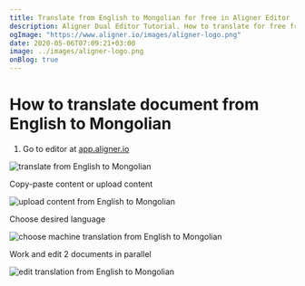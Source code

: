 ```yaml
---
title: Translate from English to Mongolian for free in Aligner Editor
description: Aligner Dual Editor Tutorial. How to translate for free from English to Mongolian. Aligner is multilingual document management platform. 
ogImage: "https://www.aligner.io/images/aligner-logo.png"
date: 2020-05-06T07:09:21+03:00
image: ../images/aligner-logo.png
onBlog: true
---
```


# How to translate document from English to Mongolian

1. Go to editor at [app.aligner.io](https://app.aligner.io "Aligner App web page")

![translate from English to Mongolian](../aligner-blank-editor.png "translate from English to Mongolian")

Copy-paste content or upload content

![upload content from English to Mongolian](../aligner-uploaded-document.png "upload content from English to Mongolian")

Choose desired language

![choose machine translation from English to Mongolian](../aligner-language-dropdown.png "choose machine translation from English to Mongolian")

Work and edit 2 documents in parallel

![edit translation from English to Mongolian](../aligner-double-sitded-editor.png "edit translation from English to Mongolian")


